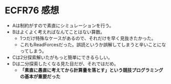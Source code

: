 # ECFR76 感想

- Aは制約がすので素直にシミュレーションを行う。
- Bはよくよく考えればなんてことはない算数。
  - 1つだけ特殊なケースがあるので、それだけを早く見抜きたかった。
  - これもReadForcesだった。誤読というか誤解してしまうと辛いことになってしまう。
- Cは2分探索解いたがもっと簡単にできるらしい。
- Dは二分探索したくなる見た目だが、それではだめ。
  - **「素直に愚直に考えてから計算量を落とす」という競技プログラミングの基本が重要だった**

